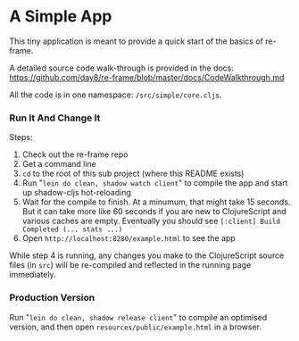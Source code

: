 # A Simple App

This tiny application is meant to provide a quick start of the basics of re-frame.  

A detailed source code walk-through is provided in the docs:
https://github.com/day8/re-frame/blob/master/docs/CodeWalkthrough.md

All the code is in one namespace: `/src/simple/core.cljs`.

### Run It And Change It   

Steps:

1. Check out the re-frame repo
2. Get a command line
3. `cd` to the root of this sub project (where this README exists)
4. Run "`lein do clean, shadow watch client`"  to compile the app and start up shadow-cljs hot-reloading
5. Wait for the compile to finish. At a minumum, that might take 15 seconds. But it can take more like 60 seconds if you are new to ClojureScript and various caches are empty. Eventually you should see `[:client] Build Completed (... stats ...)`
6. Open `http://localhost:8280/example.html` to see the app

While step 4 is running, any changes you make to the ClojureScript 
source files (in `src`) will be re-compiled and reflected in the running 
page immediately.

### Production Version

Run "`lein do clean, shadow release client`" to compile an optimised 
version, and then open `resources/public/example.html` in a browser.
